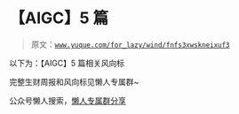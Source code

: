 # 【AIGC】5 篇

> 原文：[`www.yuque.com/for_lazy/wind/fnfs3xwskneixuf3`](https://www.yuque.com/for_lazy/wind/fnfs3xwskneixuf3)

以下为：【AIGC】5 篇相关风向标

完整生财周报和风向标见懒人专属群~

公众号懒人搜索，[懒人专属群分享](https://lazybook.fun/#/blog/group)